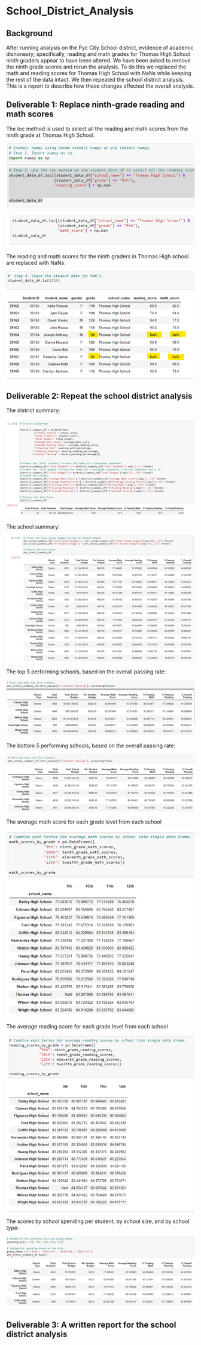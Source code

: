 # School_District_Analysis

## Background

After running analysis on the Pyc City School district, evidence of academic dishonesty; specifically, reading and math grades for Thomas High School ninth graders appear to have been altered. We have been asked to remove the ninth grade scores and rerun the 
analysis. To do this we replaced the math and reading scores for Thomas High School with NaNs while keeping the rest of the data intact. We then repeated the school district analysis. This is a report to describe how these changes affected the overall analysis.

## Deliverable 1: Replace ninth-grade reading and math scores

The loc method is used to select all the reading and math scores from the ninth grade at Thomas High School.

![image_Deliverable_one_LOC_Reading.png](Deliverable_one_LOC_Reading.png)

![image_DelivOneShot2.png](DelivOneShot2.png) 

The reading and math scores for the ninth graders in Thomas High school are replaced with NaNs.

![image_DelivOneShot3.png](DelivOneShot3.png)

## Deliverable 2: Repeat the school district analysis

The district summary:

![image_DelivTwoShot1.png](DelivTwoShot1.png)

The school summary:

![image_DelivTwoShot2.png](DelivTwoShot2.png)

The top 5 performing schools, based on the overall passing rate:

![image_DleivTwoShot3.png](DleivTwoShot3.png)

The bottom 5 performing schools, based on the overall passing rate:

![image_DelivTwoShot4.png](DelivTwoShot4.png)

The average math score for each grade level from each school

![image_ DelivTwoShot5.png]( DelivTwoShot5.png)

The average reading score for each grade level from each school

![image_DelivTwoShot6.png](DelivTwoShot6.png)

The scores by school spending per student, by school size, and by school type:

![image_DelivTwoShot7.png](DelivTwoShot7.png)

## Deliverable 3: A written report for the school district analysis
